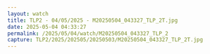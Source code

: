 ```yaml
---
layout: watch
title: TLP2 - 04/05/2025 - M20250504_043327_TLP_2T.jpg
date: 2025-05-04 04:33:27
permalink: /2025/05/04/watch/M20250504_043327_TLP_2
capture: TLP2/2025/202505/20250503/M20250504_043327_TLP_2T.jpg
---
```

